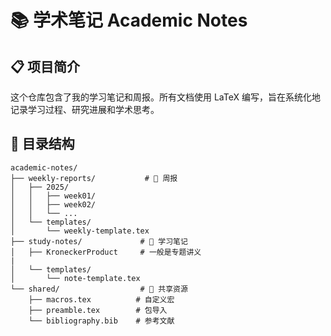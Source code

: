 # 📚 学术笔记 Academic Notes




## 📋 项目简介

这个仓库包含了我的学习笔记和周报。所有文档使用 LaTeX 编写，旨在系统化地记录学习过程、研究进展和学术思考。

## 📁 目录结构

```
academic-notes/
├── weekly-reports/           # 📅 周报
│   ├── 2025/
│   │   ├── week01/
│   │   ├── week02/
│   │   └── ...
│   └── templates/
│       └── weekly-template.tex
├── study-notes/             # 📖 学习笔记
│   ├── KroneckerProduct     # 一般是专题讲义
|   
│   └── templates/
│       └── note-template.tex
└── shared/                  # 🔧 共享资源
    ├── macros.tex          # 自定义宏
    ├── preamble.tex        # 包导入
    └── bibliography.bib    # 参考文献
```
